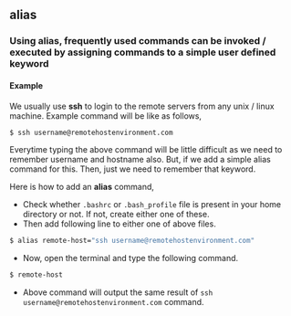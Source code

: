 ## alias

### Using alias, frequently used commands can be invoked / executed by assigning commands to a simple user defined keyword

#### Example

We usually use **ssh** to login to the remote servers from any unix / linux machine. Example command will be like as follows,

```sh
$ ssh username@remotehostenvironment.com
```

Everytime typing the above command will be little difficult as we need to remember username and hostname also. But, if we add a simple alias command for this. Then, just we need to remember that keyword.

Here is how to add an **alias** command,

* Check whether `.bashrc` or `.bash_profile` file is present in your home directory or not. If not, create either one of these.
* Then add following line to either one of above files.

```sh
$ alias remote-host="ssh username@remotehostenvironment.com"
```
* Now, open the terminal and type the following command.

```sh
$ remote-host
```
* Above command will output the same result of `ssh username@remotehostenvironment.com` command.
